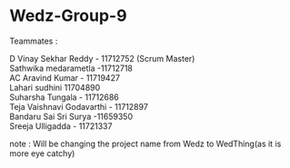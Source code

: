 # Wedz-Group-9
Teammates : 

D Vinay Sekhar Reddy - 11712752 (Scrum Master) </br>
Sathwika medarametla -11712718</br>
AC Aravind Kumar - 11719427</br>
Lahari sudhini 11704890</br>
Suharsha Tungala - 11712686</br>
Teja Vaishnavi Godavarthi - 11712897</br>
Bandaru Sai Sri Surya -11659350</br>
Sreeja Ulligadda - 11721337</br>

note : Will be changing the project name from Wedz to WedThing(as it is more eye catchy)
